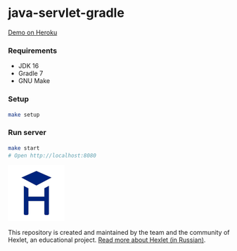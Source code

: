# java-servlet-gradle

[Demo on Heroku](https://java-servlet-gradle.herokuapp.com/)

### Requirements

  * JDK 16
  * Gradle 7
  * GNU Make

### Setup

```sh
make setup
```

### Run server

```sh
make start
# Open http://localhost:8080
```

[![Hexlet Ltd. logo](https://raw.githubusercontent.com/Hexlet/assets/master/images/hexlet_logo128.png)](https://ru.hexlet.io/pages/about?utm_source=github&utm_medium=link&utm_campaign=java-servlet-gradle)

This repository is created and maintained by the team and the community of Hexlet, an educational project. [Read more about Hexlet (in Russian)](https://ru.hexlet.io/pages/about?utm_source=github&utm_medium=link&utm_campaign=java-servlet-gradle).
